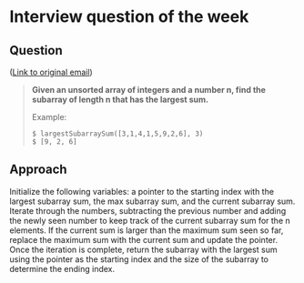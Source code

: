 # Interview question of the week

## Question

([Link to original email](https://buttondown.email/cassidoo/archive/dreams-become-reality-when-we-put-our-minds-to-it/))

> **Given an unsorted array of integers and a number n, find the subarray of
> length n that has the largest sum.**
>
> Example:
>
> ```
> $ largestSubarraySum([3,1,4,1,5,9,2,6], 3)
> $ [9, 2, 6]
> ```

## Approach

Initialize the following variables: a pointer to the starting index with the
largest subarray sum, the max subarray sum, and the current subarray sum.
Iterate through the numbers, subtracting the previous number and adding the
newly seen number to keep track of the current subarray sum for the n elements.
If the current sum is larger than the maximum sum seen so far, replace the
maximum sum with the current sum and update the pointer. Once the iteration is
complete, return the subarray with the largest sum using the pointer as the
starting index and the size of the subarray to determine the ending index.
